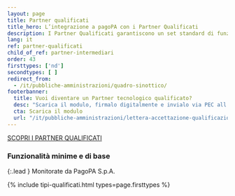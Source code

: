 ```yaml
---
layout: page
title: Partner qualificati
title_hero: L’integrazione a pagoPA con i Partner Qualificati
description: I Partner Qualificati garantiscono un set standard di funzionalità legate alla piattaforma pagoPA. La Qualificazione tecnologica è funzionale alla mera connessione con la piattaforma pagoPA che permette di ottimizzare le integrazioni.
lang: it
ref: partner-qualificati
child_of_ref: partner-intermediari
order: 43
firsttypes: ['nd']
secondtypes: [ ]
redirect_from:
  - /it/pubbliche-amministrazioni/quadro-sinottico/
footerbanner:
  title: Vuoi diventare un Partner tecnologico qualificato?
  desc: "Scarica il modulo, firmalo digitalmente e invialo via PEC all’indirizzo: account@pec.pagopa.it"
  cta: Scarica il modulo
  url: "/it/pubbliche-amministrazioni/lettera-accettazione-qualificazione.pdf"  
---
```


<div class="mb-5 ">
<a href="../partner-intermediari-elenco/#qualificati" class="btn btn-xs btn-primary px-5">SCOPRI I PARTNER QUALIFICATI</a>
</div>

### Funzionalità minime e di base

{:.lead }
Monitorate da PagoPA S.p.A.

{% include tipi-qualificati.html
           types=page.firsttypes %}

<div class="py-4"></div>

